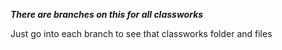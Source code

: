 ***There are branches on this for all classworks***

Just go into each branch to see that classworks folder and files

